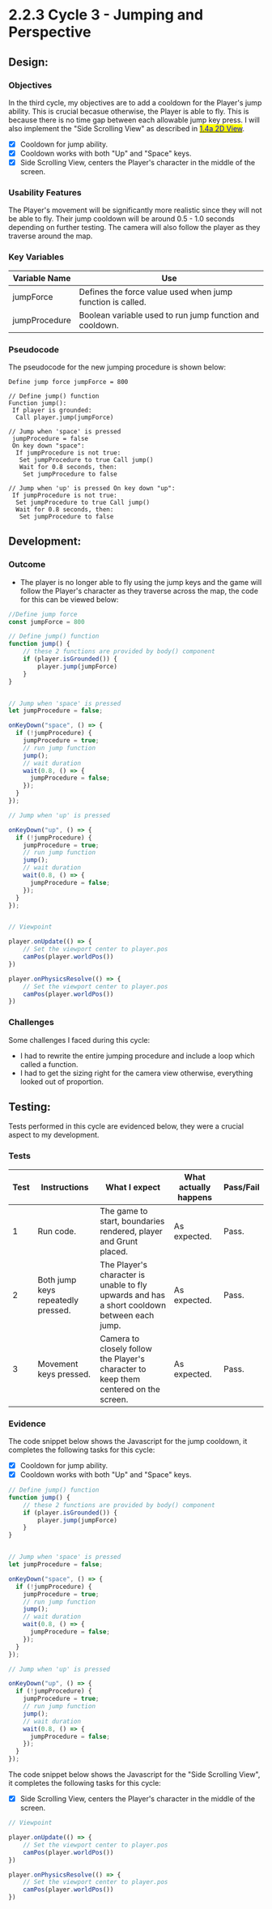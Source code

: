 # 2.2.3 Cycle 3 - Jumping and Perspective

## Design:

### Objectives

In the third cycle, my objectives are to add a cooldown for the Player's jump ability. This is crucial becasue otherwise, the Player is able to fly. This is because there is no time gap between each allowable jump key press. I will also implement the "Side Scrolling View" as described in [<mark style="color:blue;">1.4a 2D View</mark>](../1-analysis/1.4a-features-of-the-proposed-solution.md#2d-view).

* [x] Cooldown for jump ability.
* [x] Cooldown works with both "Up" and "Space" keys.
* [x] Side Scrolling View, centers the Player's character in the middle of the screen.

### Usability Features

The Player's movement will be significantly more realistic since they will not be able to fly. Their jump cooldown will be around 0.5 - 1.0 seconds depending on further testing. The camera will also follow the player as they traverse around the map.



### Key Variables

| Variable Name | Use                                                        |
| ------------- | ---------------------------------------------------------- |
| jumpForce     | Defines the force value used when jump function is called. |
| jumpProcedure | Boolean variable used to run jump function and cooldown.   |

### Pseudocode

The pseudocode for the new jumping procedure is shown below:

```
Define jump force jumpForce = 800

// Define jump() function
Function jump():
 If player is grounded:
  Call player.jump(jumpForce)

// Jump when 'space' is pressed
 jumpProcedure = false
 On key down "space": 
  If jumpProcedure is not true:
   Set jumpProcedure to true Call jump()
   Wait for 0.8 seconds, then:
    Set jumpProcedure to false

// Jump when 'up' is pressed On key down "up":
 If jumpProcedure is not true:
  Set jumpProcedure to true Call jump()
  Wait for 0.8 seconds, then:
   Set jumpProcedure to false
```

## Development:

### Outcome

* The player is no longer able to fly using the jump keys and the game will follow the Player's character as they traverse across the map, the code for this can be viewed below:

```javascript
//Define jump force
const jumpForce = 800

// Define jump() function
function jump() {
	// these 2 functions are provided by body() component
	if (player.isGrounded()) {
		player.jump(jumpForce)
	}
}


// Jump when 'space' is pressed
let jumpProcedure = false;

onKeyDown("space", () => {
  if (!jumpProcedure) {
    jumpProcedure = true;
    // run jump function
    jump();
    // wait duration
    wait(0.8, () => {
      jumpProcedure = false;
    });
  }
});

// Jump when 'up' is pressed

onKeyDown("up", () => {
  if (!jumpProcedure) {
    jumpProcedure = true;
    // run jump function
    jump();
    // wait duration
    wait(0.8, () => {
      jumpProcedure = false;
    });
  }
});


// Viewpoint

player.onUpdate(() => {
	// Set the viewport center to player.pos
	camPos(player.worldPos())
})

player.onPhysicsResolve(() => {
	// Set the viewport center to player.pos
	camPos(player.worldPos())
})
```

### Challenges

Some challenges I faced during this cycle:

* I had to rewrite the entire jumping procedure and include a loop which called a function.
* I had to get the sizing right for the camera view otherwise, everything looked out of proportion.

## Testing:

Tests performed in this cycle are evidenced below, they were a crucial aspect to my development.

### Tests

| Test | Instructions                       | What I expect                                                                               | What actually happens | Pass/Fail |
| ---- | ---------------------------------- | ------------------------------------------------------------------------------------------- | --------------------- | --------- |
| 1    | Run code.                          | The game to start, boundaries rendered, player and Grunt placed.                            | As expected.          | Pass.     |
| 2    | Both jump keys repeatedly pressed. | The Player's character is unable to fly upwards and has a short cooldown between each jump. | As expected.          | Pass.     |
| 3    | Movement keys pressed.             | Camera to closely follow the Player's character to keep them centered on the screen.        | As expected.          | Pass.     |

### Evidence

The code snippet below shows the Javascript for the jump cooldown, it completes the following tasks for this cycle:

* [x] Cooldown for jump ability.
* [x] Cooldown works with both "Up" and "Space" keys.

```javascript
// Define jump() function
function jump() {
	// these 2 functions are provided by body() component
	if (player.isGrounded()) {
		player.jump(jumpForce)
	}
}


// Jump when 'space' is pressed
let jumpProcedure = false;

onKeyDown("space", () => {
  if (!jumpProcedure) {
    jumpProcedure = true;
    // run jump function
    jump();
    // wait duration
    wait(0.8, () => {
      jumpProcedure = false;
    });
  }
});

// Jump when 'up' is pressed

onKeyDown("up", () => {
  if (!jumpProcedure) {
    jumpProcedure = true;
    // run jump function
    jump();
    // wait duration
    wait(0.8, () => {
      jumpProcedure = false;
    });
  }
});
```



The code snippet below shows the Javascript for the "Side Scrolling View", it completes the following tasks for this cycle:

* [x] Side Scrolling View, centers the Player's character in the middle of the screen.

```javascript
// Viewpoint

player.onUpdate(() => {
	// Set the viewport center to player.pos
	camPos(player.worldPos())
})

player.onPhysicsResolve(() => {
	// Set the viewport center to player.pos
	camPos(player.worldPos())
})
```
